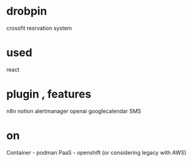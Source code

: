 # drobpin
crossfit resrvation system

# used
react

# plugin , features
n8n
notion
alertmanager
openai
googlecalendar
SMS

# on
Container - podman
PaaS - openshift
(or considering legacy with AWS)


